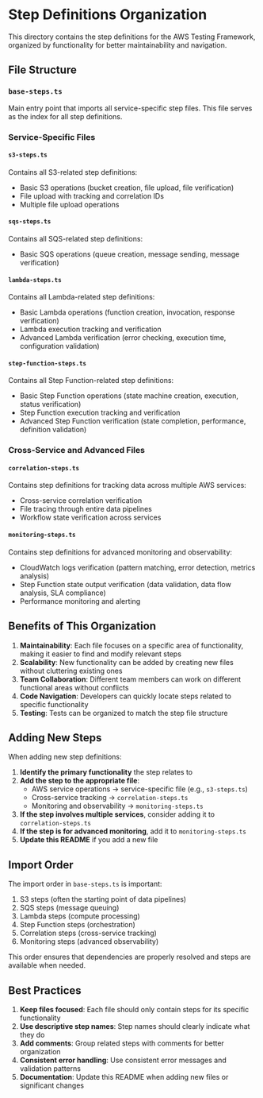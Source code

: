 # Step Definitions Organization

This directory contains the step definitions for the AWS Testing Framework, organized by functionality for better maintainability and navigation.

## File Structure

### `base-steps.ts`
Main entry point that imports all service-specific step files. This file serves as the index for all step definitions.

### Service-Specific Files

#### `s3-steps.ts`
Contains all S3-related step definitions:
- Basic S3 operations (bucket creation, file upload, file verification)
- File upload with tracking and correlation IDs
- Multiple file upload operations

#### `sqs-steps.ts`
Contains all SQS-related step definitions:
- Basic SQS operations (queue creation, message sending, message verification)

#### `lambda-steps.ts`
Contains all Lambda-related step definitions:
- Basic Lambda operations (function creation, invocation, response verification)
- Lambda execution tracking and verification
- Advanced Lambda verification (error checking, execution time, configuration validation)

#### `step-function-steps.ts`
Contains all Step Function-related step definitions:
- Basic Step Function operations (state machine creation, execution, status verification)
- Step Function execution tracking and verification
- Advanced Step Function verification (state completion, performance, definition validation)

### Cross-Service and Advanced Files

#### `correlation-steps.ts`
Contains step definitions for tracking data across multiple AWS services:
- Cross-service correlation verification
- File tracing through entire data pipelines
- Workflow state verification across services

#### `monitoring-steps.ts`
Contains step definitions for advanced monitoring and observability:
- CloudWatch logs verification (pattern matching, error detection, metrics analysis)
- Step Function state output verification (data validation, data flow analysis, SLA compliance)
- Performance monitoring and alerting

## Benefits of This Organization

1. **Maintainability**: Each file focuses on a specific area of functionality, making it easier to find and modify relevant steps
2. **Scalability**: New functionality can be added by creating new files without cluttering existing ones
3. **Team Collaboration**: Different team members can work on different functional areas without conflicts
4. **Code Navigation**: Developers can quickly locate steps related to specific functionality
5. **Testing**: Tests can be organized to match the step file structure

## Adding New Steps

When adding new step definitions:

1. **Identify the primary functionality** the step relates to
2. **Add the step to the appropriate file**:
   - AWS service operations → service-specific file (e.g., `s3-steps.ts`)
   - Cross-service tracking → `correlation-steps.ts`
   - Monitoring and observability → `monitoring-steps.ts`
3. **If the step involves multiple services**, consider adding it to `correlation-steps.ts`
4. **If the step is for advanced monitoring**, add it to `monitoring-steps.ts`
5. **Update this README** if you add a new file

## Import Order

The import order in `base-steps.ts` is important:
1. S3 steps (often the starting point of data pipelines)
2. SQS steps (message queuing)
3. Lambda steps (compute processing)
4. Step Function steps (orchestration)
5. Correlation steps (cross-service tracking)
6. Monitoring steps (advanced observability)

This order ensures that dependencies are properly resolved and steps are available when needed.

## Best Practices

1. **Keep files focused**: Each file should only contain steps for its specific functionality
2. **Use descriptive step names**: Step names should clearly indicate what they do
3. **Add comments**: Group related steps with comments for better organization
4. **Consistent error handling**: Use consistent error messages and validation patterns
5. **Documentation**: Update this README when adding new files or significant changes 